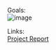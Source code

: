 Goals:  
![image](https://user-images.githubusercontent.com/97963882/201443661-ed0b8be9-1a00-4353-8355-9d58324f4a01.png)

Links:  
[Project Report](https://github.com/McGill-ECSE321-Fall2022/project-group-15/wiki/Deliverable-2-Report)